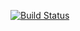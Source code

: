 [![Build Status](https://travis-ci.org/luniewski/ZaawZPJ.svg?branch=master)](https://travis-ci.org/luniewski/ZaawZPJ)
